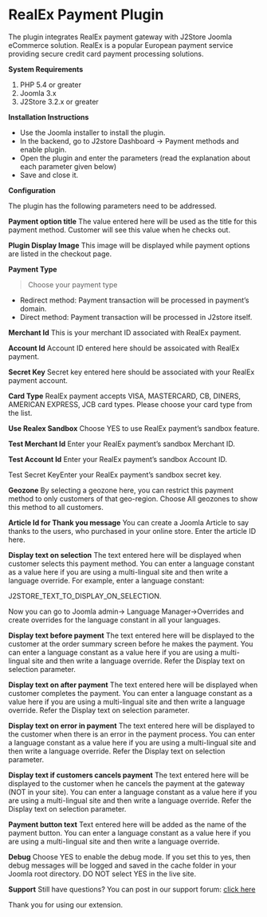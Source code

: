 # RealEx Payment Plugin

The plugin integrates RealEx payment gateway with J2Store Joomla eCommerce solution. RealEx is a popular European payment service providing secure credit card payment processing solutions.

**System Requirements**

1. PHP 5.4 or greater
2. Joomla 3.x
3. J2Store 3.2.x or greater

**Installation Instructions**

* Use the Joomla installer to install the plugin.
* In the backend, go to J2store Dashboard -&gt; Payment methods and enable plugin.
* Open the plugin and enter the parameters \(read the explanation about each parameter given below\)
* Save and close it.

**Configuration**

The plugin has the following parameters need to be addressed.

**Payment option title** The value entered here will be used as the title for this payment method. Customer will see this value when he checks out.

**Plugin Display Image** This image will be displayed while payment options are listed in the checkout page.

**Payment Type**

> Choose your payment type

* Redirect method: Payment transaction will be processed in payment’s domain.
* Direct method: Payment transaction will be processed in J2store itself.

**Merchant Id** This is your merchant ID associated with RealEx payment.

**Account Id** Account ID entered here should be assoicated with RealEx payment.

**Secret Key** Secret key entered here should be associated with your RealEx payment account.

**Card Type** RealEx payment accepts VISA, MASTERCARD, CB, DINERS, AMERICAN EXPRESS, JCB card types. Please choose your card type from the list.

**Use Realex Sandbox** Choose YES to use RealEx payment’s sandbox feature.

**Test Merchant Id** Enter your RealEx payment’s sandbox Merchant ID.

**Test Account Id** Enter your RealEx payment’s sandbox Account ID.

Test Secret KeyEnter your RealEx payment’s sandbox secret key.

**Geozone** By selecting a geozone here, you can restrict this payment method to only customers of that geo-region. Choose All geozones to show this method to all customers.

**Article Id for Thank you message** You can create a Joomla Article to say thanks to the users, who purchased in your online store. Enter the article ID here.

**Display text on selection** The text entered here will be displayed when customer selects this payment method. You can enter a language constant as a value here if you are using a multi-lingual site and then write a language override. For example, enter a language constant:

J2STORE_TEXT_TO_DISPLAY_ON\_SELECTION.

Now you can go to Joomla admin-&gt; Language Manager-&gt;Overrides and create overrides for the language constant in all your languages.

**Display text before payment** The text entered here will be displayed to the customer at the order summary screen before he makes the payment. You can enter a language constant as a value here if you are using a multi-lingual site and then write a language override. Refer the Display text on selection parameter.

**Display text on after payment** The text entered here will be displayed when customer completes the payment. You can enter a language constant as a value here if you are using a multi-lingual site and then write a language override. Refer the Display text on selection parameter.

**Display text on error in payment** The text entered here will be displayed to the customer when there is an error in the payment process. You can enter a language constant as a value here if you are using a multi-lingual site and then write a language override. Refer the Display text on selection parameter.

**Display text if customers cancels payment** The text entered here will be displayed to the customer when he cancels the payment at the gateway \(NOT in your site\). You can enter a language constant as a value here if you are using a multi-lingual site and then write a language override. Refer the Display text on selection parameter.

**Payment button text** Text entered here will be added as the name of the payment button. You can enter a language constant as a value here if you are using a multi-lingual site and then write a language override.

**Debug** Choose YES to enable the debug mode. If you set this to yes, then debug messages will be logged and saved in the cache folder in your Joomla root directory. DO NOT select YES in the live site.

**Support** Still have questions? You can post in our support forum: [click here](http://j2store.org/forum/index.html)

Thank you for using our extension.

